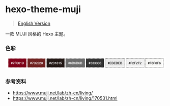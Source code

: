 # hexo-theme-muji 

> [English Version](README.md)

一款 MUJI 风格的 Hexo 主题。


### 色彩

![MUJI 色彩](source/img/muji-colors.png)

### 参考资料

- https://www.muji.net/lab/zh-cn/living/
- https://www.muji.net/lab/zh-cn/living/170531.html
